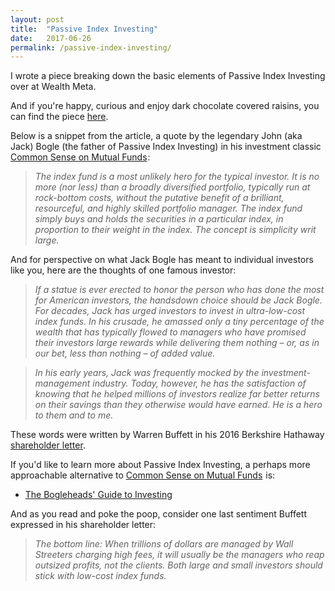 ```yaml
---
layout: post
title:  "Passive Index Investing"
date:   2017-06-26
permalink: /passive-index-investing/
---
```


I wrote a piece breaking down the basic elements of Passive Index Investing over at Wealth Meta. 

And if you're happy, curious and enjoy dark chocolate covered raisins, you can find the piece [here](https://goo.gl/XSviRZ).

Below is a snippet from the article, a quote by the legendary John (aka Jack) Bogle (the father of Passive Index Investing) in his investment classic <a href="https://www.amazon.com/gp/product/0470138130/ref=as_li_tl?ie=UTF8&camp=1789&creative=9325&creativeASIN=0470138130&linkCode=as2&tag=gilbertindex-20&linkId=56c03e88b986ed612e3cb40dccd02e52">Common Sense on Mutual Funds</a><img src="//ir-na.amazon-adsystem.com/e/ir?t=gilbertindex-20&l=am2&o=1&a=0470138130" width="1" height="1" border="0" alt="" style="border:none !important; margin:0px !important;" />:

> *The index fund is a most unlikely hero for the typical investor. It is no more (nor less) than a broadly diversified portfolio, typically run at rock-bottom costs, without the putative benefit of a brilliant, resourceful, and highly skilled portfolio manager. The index fund simply buys and holds the securities in a particular index, in proportion to their weight in the index. The concept is simplicity writ large.*

And for perspective on what Jack Bogle has meant to individual investors like you, here are the thoughts of one famous investor: 

> *If a statue is ever erected to honor the person who has done the most for American investors, the handsdown
choice should be Jack Bogle. For decades, Jack has urged investors to invest in ultra-low-cost index funds.
In his crusade, he amassed only a tiny percentage of the wealth that has typically flowed to managers who have
promised their investors large rewards while delivering them nothing – or, as in our bet, less than nothing – of
added value.*

> *In his early years, Jack was frequently mocked by the investment-management industry. Today,
however, he has the satisfaction of knowing that he helped millions of investors realize far better returns on their
savings than they otherwise would have earned. He is a hero to them and to me.*

These words were written by Warren Buffett in his 2016 Berkshire Hathaway [shareholder letter](http://www.berkshirehathaway.com/letters/2016ltr.pdf).

If you'd like to learn more about Passive Index Investing, a perhaps more approachable alternative to <a href="https://www.amazon.com/gp/product/0470138130/ref=as_li_tl?ie=UTF8&camp=1789&creative=9325&creativeASIN=0470138130&linkCode=as2&tag=gilbertindex-20&linkId=56c03e88b986ed612e3cb40dccd02e52">Common Sense on Mutual Funds</a><img src="//ir-na.amazon-adsystem.com/e/ir?t=gilbertindex-20&l=am2&o=1&a=0470138130" width="1" height="1" border="0" alt="" style="border:none !important; margin:0px !important;" /> is: <br> 

* <a href="https://www.amazon.com/gp/product/1118921283/ref=as_li_tl?ie=UTF8&camp=1789&creative=9325&creativeASIN=1118921283&linkCode=as2&tag=gilbertindex-20&linkId=e9f9b8abd63e9325b6c6fd489b6ca8a4">The Bogleheads' Guide to Investing</a><img src="//ir-na.amazon-adsystem.com/e/ir?t=gilbertindex-20&l=am2&o=1&a=1118921283" width="1" height="1" border="0" alt="" style="border:none !important; margin:0px !important;" />

And as you read and poke the poop, consider one last sentiment Buffett expressed in his shareholder letter:

> *The bottom line: When trillions of dollars are managed by Wall Streeters charging high fees, it will usually be the managers who reap outsized profits, not the clients. Both large and small investors should stick with low-cost index funds.*
